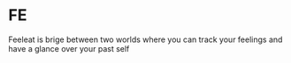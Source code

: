 # FE
Feeleat is brige between two worlds where you can track your feelings and have a glance over your past self

